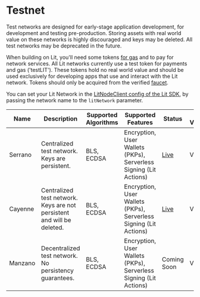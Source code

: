 # Testnet

Test networks are designed for early-stage application development, for development and testing pre-production. Storing assets with real world value on these networks is highly discouraged and keys may be deleted. All test networks may be deprecated in the future. 

When building on Lit, you'll need some tokens [for gas](../rollup.mdx) and to pay for network services. All Lit networks currently use a test token for payments and gas ('testLIT'). These tokens hold no real world value and should be used exclusively for developing apps that use and interact with the Lit network. Tokens should only be acquired from the verified [faucet](https://faucet.litprotocol.com/).

You can set your Lit Network in the [LitNodeClient config of the Lit SDK](../../sdk/installation.md), by passing the network name to the `litNetwork` parameter.


| Name | Description | Supported Algorithms | Supported Features | Status | SDK Version | Deprecation timeline | Contracts |
| ---- | ----------- | -------------------- | ------------------ | ------ | ----------- | -------------------- | --------- |
| Serrano | Centralized test network. Keys are persistent. | BLS, ECDSA | Encryption, User Wallets (PKPs), Serverless Signing (Lit Actions) | [Live](https://serrano-status.litprotocol.com/) | V1, V2 | ~ July 2024 | [serrano](https://github.com/LIT-Protocol/networks/tree/main/serrano) |
| Cayenne | Centralized test network. Keys are not persistent and will be deleted. | BLS, ECDSA | Encryption, User Wallets (PKPs), Serverless Signing (Lit Actions) | [Live](https://cayenne-status.litprotocol.com/) | V3 | TBD | [cayenne](https://github.com/LIT-Protocol/networks/tree/main/cayenne) |
| Manzano | Decentralized test network. No persistency guarantees. | BLS, ECDSA | Encryption, User Wallets (PKPs), Serverless Signing (Lit Actions) | Coming Soon | V3 | TBD | [manzano](https://github.com/LIT-Protocol/networks/tree/main/manzano) |